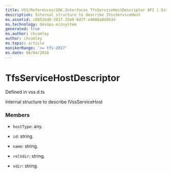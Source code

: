 ```yaml
---
title: VSS/References/SDK.Interfaces TfsServiceHostDescriptor API | Extensions for Azure DevOps Services
description: Internal structure to describe IVssServiceHost
ms.assetid: c0851bd0-281f-33e9-6d7f-e400da8ddb3d
ms.technology: devops-ecosystem
generated: true
ms.author: chcomley
author: chcomley
ms.topic: article
monikerRange: '>= tfs-2017'
ms.date: 08/04/2016
---
```


# TfsServiceHostDescriptor

Defined in vss.d.ts


Internal structure to describe IVssServiceHost 

### Members

* `hostType`: any. 

* `id`: string. 

* `name`: string. 

* `relVdir`: string. 

* `vdir`: string. 

